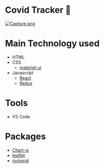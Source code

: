 # Covid Tracker 🚀

[![Capture.png](https://i.postimg.cc/wTGMTs5F/Capture.png)](https://postimg.cc/qz241q5C)

# Main Technology used 
  * HTML
  * CSS
    * [material-ui](https://material-ui.com/)
  * Javascript
    * [React](https://reactjs.org/)
    * [Redux](https://redux.js.org/)
    
# Tools
  * VS Code
  
# Packages
  * [Chart-js](https://www.chartjs.org/)
  * [leaflet](https://leafletjs.com/)
  * [numeral](http://numeraljs.com/)
